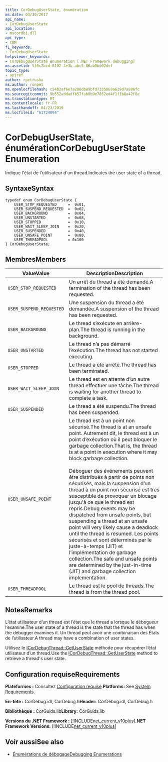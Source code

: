 ```yaml
---
title: CorDebugUserState, énumération
ms.date: 03/30/2017
api_name:
- CorDebugUserState
api_location:
- mscordbi.dll
api_type:
- COM
f1_keywords:
- CorDebugUserState
helpviewer_keywords:
- CorDebugUserState enumeration [.NET Framework debugging]
ms.assetid: 5f6c2bcd-8102-4e3b-abc5-86ab0bd62def
topic_type:
- apiref
author: rpetrusha
ms.author: ronpet
ms.openlocfilehash: c54b2af6e7a200db89bfd7335868a629d7a886fc
ms.sourcegitcommit: 9b552addadfb57fab0b9e7852ed4f1f1b8a42f8e
ms.translationtype: MT
ms.contentlocale: fr-FR
ms.lasthandoff: 04/23/2019
ms.locfileid: "61724094"
---
```

# <a name="cordebuguserstate-enumeration"></a><span data-ttu-id="05a70-102">CorDebugUserState, énumération</span><span class="sxs-lookup"><span data-stu-id="05a70-102">CorDebugUserState Enumeration</span></span>
<span data-ttu-id="05a70-103">Indique l'état de l'utilisateur d'un thread.</span><span class="sxs-lookup"><span data-stu-id="05a70-103">Indicates the user state of a thread.</span></span>  
  
## <a name="syntax"></a><span data-ttu-id="05a70-104">Syntaxe</span><span class="sxs-lookup"><span data-stu-id="05a70-104">Syntax</span></span>  
  
```  
typedef enum CorDebugUserState {  
    USER_STOP_REQUESTED     =  0x01,  
    USER_SUSPEND_REQUESTED  =  0x02,  
    USER_BACKGROUND         =  0x04,  
    USER_UNSTARTED          =  0x08,  
    USER_STOPPED            =  0x10,  
    USER_WAIT_SLEEP_JOIN    =  0x20,  
    USER_SUSPENDED          =  0x40,  
    USER_UNSAFE_POINT       =  0x80,  
    USER_THREADPOOL         = 0x100  
} CorDebugUserState;  
```  
  
## <a name="members"></a><span data-ttu-id="05a70-105">Membres</span><span class="sxs-lookup"><span data-stu-id="05a70-105">Members</span></span>  
  
|<span data-ttu-id="05a70-106">Value</span><span class="sxs-lookup"><span data-stu-id="05a70-106">Value</span></span>|<span data-ttu-id="05a70-107">Description</span><span class="sxs-lookup"><span data-stu-id="05a70-107">Description</span></span>|  
|-----------|-----------------|  
|`USER_STOP_REQUESTED`|<span data-ttu-id="05a70-108">Un arrêt du thread a été demandé.</span><span class="sxs-lookup"><span data-stu-id="05a70-108">A termination of the thread has been requested.</span></span>|  
|`USER_SUSPEND_REQUESTED`|<span data-ttu-id="05a70-109">Une suspension du thread a été demandée.</span><span class="sxs-lookup"><span data-stu-id="05a70-109">A suspension of the thread has been requested.</span></span>|  
|`USER_BACKGROUND`|<span data-ttu-id="05a70-110">Le thread s’exécute en arrière-plan.</span><span class="sxs-lookup"><span data-stu-id="05a70-110">The thread is running in the background.</span></span>|  
|`USER_UNSTARTED`|<span data-ttu-id="05a70-111">Le thread n’a pas démarré l’exécution.</span><span class="sxs-lookup"><span data-stu-id="05a70-111">The thread has not started executing.</span></span>|  
|`USER_STOPPED`|<span data-ttu-id="05a70-112">Le thread a été arrêté.</span><span class="sxs-lookup"><span data-stu-id="05a70-112">The thread has been terminated.</span></span>|  
|`USER_WAIT_SLEEP_JOIN`|<span data-ttu-id="05a70-113">Le thread est en attente d’un autre thread effectuer une tâche.</span><span class="sxs-lookup"><span data-stu-id="05a70-113">The thread is waiting for another thread to complete a task.</span></span>|  
|`USER_SUSPENDED`|<span data-ttu-id="05a70-114">Le thread a été suspendu.</span><span class="sxs-lookup"><span data-stu-id="05a70-114">The thread has been suspended.</span></span>|  
|`USER_UNSAFE_POINT`|<span data-ttu-id="05a70-115">Le thread est à un point non sécurisé.</span><span class="sxs-lookup"><span data-stu-id="05a70-115">The thread is at an unsafe point.</span></span> <span data-ttu-id="05a70-116">Autrement dit, le thread est à un point d’exécution où il peut bloquer le garbage collection.</span><span class="sxs-lookup"><span data-stu-id="05a70-116">That is, the thread is at a point in execution where it may block garbage collection.</span></span><br /><br /> <span data-ttu-id="05a70-117">Déboguer des événements peuvent être distribués à partir de points non sécurisés, mais la suspension d’un thread à un point non sécurisé est très susceptible de provoquer un blocage jusqu'à ce que le thread est repris.</span><span class="sxs-lookup"><span data-stu-id="05a70-117">Debug events may be dispatched from unsafe points, but suspending a thread at an unsafe point  will very likely cause a deadlock until the thread is resumed.</span></span> <span data-ttu-id="05a70-118">Les points sécurisés et sont déterminés par le juste-à-temps (JIT) et l’implémentation de garbage collection.</span><span class="sxs-lookup"><span data-stu-id="05a70-118">The safe and unsafe points are determined by the just-in-time (JIT) and garbage collection implementation.</span></span>|  
|`USER_THREADPOOL`|<span data-ttu-id="05a70-119">Le thread est le pool de threads.</span><span class="sxs-lookup"><span data-stu-id="05a70-119">The thread is from the thread pool.</span></span>|  
  
## <a name="remarks"></a><span data-ttu-id="05a70-120">Notes</span><span class="sxs-lookup"><span data-stu-id="05a70-120">Remarks</span></span>  
 <span data-ttu-id="05a70-121">L’état utilisateur d’un thread est l’état que le thread a lorsque le débogueur l’examine.</span><span class="sxs-lookup"><span data-stu-id="05a70-121">The user state of a thread is the state that the thread has when the debugger examines it.</span></span> <span data-ttu-id="05a70-122">Un thread peut avoir une combinaison des États de l’utilisateur.</span><span class="sxs-lookup"><span data-stu-id="05a70-122">A thread may have a combination of user states.</span></span>  
  
 <span data-ttu-id="05a70-123">Utilisez le [ICorDebugThread::GetUserState](../../../../docs/framework/unmanaged-api/debugging/icordebugthread-getuserstate-method.md) méthode pour récupérer l’état utilisateur d’un thread.</span><span class="sxs-lookup"><span data-stu-id="05a70-123">Use the [ICorDebugThread::GetUserState](../../../../docs/framework/unmanaged-api/debugging/icordebugthread-getuserstate-method.md) method to retrieve a thread's user state.</span></span>  
  
## <a name="requirements"></a><span data-ttu-id="05a70-124">Configuration requise</span><span class="sxs-lookup"><span data-stu-id="05a70-124">Requirements</span></span>  
 <span data-ttu-id="05a70-125">**Plateformes :** Consultez [Configuration requise](../../../../docs/framework/get-started/system-requirements.md).</span><span class="sxs-lookup"><span data-stu-id="05a70-125">**Platforms:** See [System Requirements](../../../../docs/framework/get-started/system-requirements.md).</span></span>  
  
 <span data-ttu-id="05a70-126">**En-tête :** CorDebug.idl, CorDebug.h</span><span class="sxs-lookup"><span data-stu-id="05a70-126">**Header:** CorDebug.idl, CorDebug.h</span></span>  
  
 <span data-ttu-id="05a70-127">**Bibliothèque :** CorGuids.lib</span><span class="sxs-lookup"><span data-stu-id="05a70-127">**Library:** CorGuids.lib</span></span>  
  
 <span data-ttu-id="05a70-128">**Versions du .NET Framework :** [!INCLUDE[net_current_v10plus](../../../../includes/net-current-v10plus-md.md)]</span><span class="sxs-lookup"><span data-stu-id="05a70-128">**.NET Framework Versions:** [!INCLUDE[net_current_v10plus](../../../../includes/net-current-v10plus-md.md)]</span></span>  
  
## <a name="see-also"></a><span data-ttu-id="05a70-129">Voir aussi</span><span class="sxs-lookup"><span data-stu-id="05a70-129">See also</span></span>

- [<span data-ttu-id="05a70-130">Énumérations de débogage</span><span class="sxs-lookup"><span data-stu-id="05a70-130">Debugging Enumerations</span></span>](../../../../docs/framework/unmanaged-api/debugging/debugging-enumerations.md)
